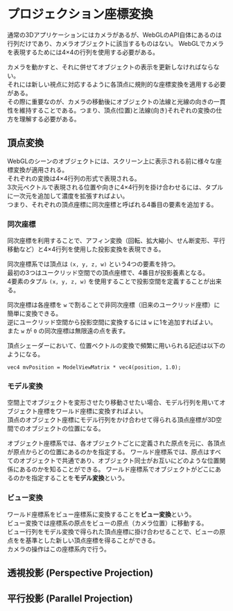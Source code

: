 # プロジェクション座標変換

通常の3Dアプリケーションにはカメラがあるが、WebGLのAPI自体にあるのは行列だけであり、カメラオブジェクトに該当するものはない。 
WebGLでカメラを表現するためには4×4の行列を使用する必要がある。  

カメラを動かすと、それに併せてオブジェクトの表示を更新しなければならない。  
それには新しい視点に対応するように各頂点に規則的な座標変換を適用する必要がある。  
その際に重要なのが、カメラの移動後にオブジェクトの法線と光線の向きの一貫性を維持することである。つまり、頂点(位置)と法線(向き)それぞれの変換の仕方を理解する必要がある。

## 頂点変換

WebGLのシーンのオブジェクトには、スクリーン上に表示される前に様々な座標変換が適用される。  
それぞれの変換は4×4行列の形式で表現される。  
3次元ベクトルで表現される位置や向きに4×4行列を掛け合わせるには、タプルに一次元を追加して濃度を拡張すればよい。  
つまり、それぞれの頂点座標に同次座標と呼ばれる4番目の要素を追加する。

### 同次座標

同次座標を利用することで、アフィン変換（回転、拡大縮小、せん断変形、平行移動など）と4×4行列を使用した投影変換を表現できる。

同次座標系では頂点は `(x, y, z, w)` という4つの要素を持つ。  
最初の3つはユークリッド空間での頂点座標で、4番目が投影養素となる。  
4要素のタプル `(x, y, z, w)` を使用することで投影空間を定義することが出来る。

同次座標は各座標を `w` で割ることで非同次座標（旧来のユークリッド座標）に簡単に変換できる。  
逆にユークリッド空間から投影空間に変換するには `w` に1を追加すればよい。  
また `w` が `0` の同次座標は無限遠の点を表す。

頂点シェーダーにおいて、位置ベクトルの変換で頻繁に用いられる記述は以下のようになる。

```
vec4 mvPosition = ModelViewMatrix * vec4(position, 1.0);
```

### モデル変換

空間上でオブジェクトを変形させたり移動させたい場合、モデル行列を用いてオブジェクト座標をワールド座標に変換すればよい。  
頂点のオブジェクト座標にモデル行列をかけ合わせて得られる頂点座標が3D空間でのオブジェクトの位置になる。  

オブジェクト座標系では、各オブジェクトごとに定義された原点を元に、各頂点が原点からどの位置にあるのかを指定する。
ワールド座標系では、原点はすべてのオブジェクトで共通であり、オブジェクト同士がお互いにどのような位置関係にあるのかを知ることができる。
ワールド座標系でオブジェクトがどこにあるのかを指定することを**モデル変換**という。

### ビュー変換

ワールド座標系をビュー座標系に変換することを**ビュー変換**という。  
ビュー変換では座標系の原点をビューの原点（カメラ位置）に移動する。  
ビュー行列をモデル変換で得られた頂点座標に掛け合わせることで、ビューの原点をを基準とした新しい頂点座標を得ることができる。  
カメラの操作はこの座標系内で行う。

## 透視投影 (Perspective Projection)

## 平行投影 (Parallel Projection)